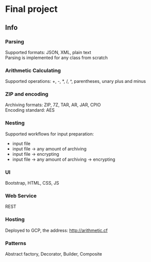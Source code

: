 # Final project

## Info
### Parsing
Supported formats: JSON, XML, plain text<br>
Parsing is implemented for any class from scratch
### Arithmetic Calculating
Supported operations: +, -, *, /, ^, parentheses, unary plus and minus
### ZIP and encoding
Archiving formats: ZIP, 7Z, TAR, AR, JAR, CPIO<br>
Encoding standard: AES
### Nesting
Supported workflows for input preparation:
- input file
- input file -> any amount of archiving
- input file -> encrypting
- input file -> any amount of archiving -> encrypting
### UI
Bootstrap, HTML, CSS, JS
### Web Service
REST
### Hosting
Deployed to GCP, the address: http://arithmetic.cf
### Patterns
Abstract factory, Decorator, Builder, Composite